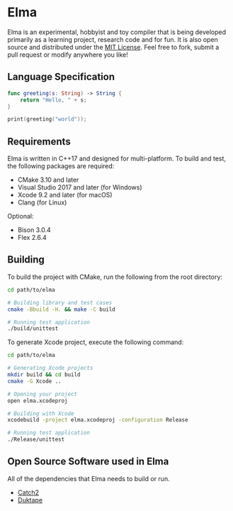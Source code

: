 # Elma

Elma is an experimental, hobbyist and toy compiler that is being developed primarily as a learning project, research code and for fun.
It is also open source and distributed under the [MIT License](https://opensource.org/licenses/MIT). Feel free to fork, submit a pull request or modify anywhere you like!

## Language Specification

```swift
func greeting(s: String) -> String {
    return "Hello, " + s;
}

print(greeting("world"));
```

## Requirements

Elma is written in C++17 and designed for multi-platform.
To build and test, the following packages are required:

- CMake 3.10 and later
- Visual Studio 2017 and later (for Windows)
- Xcode 9.2 and later (for macOS)
- Clang (for Linux)

Optional:

- Bison 3.0.4
- Flex 2.6.4

## Building

To build the project with CMake, run the following from the root directory:

```sh
cd path/to/elma

# Building library and test cases
cmake -Bbuild -H. && make -C build

# Running test application
./build/unittest
```

To generate Xcode project, execute the following command:

```sh
cd path/to/elma

# Generating Xcode projects
mkdir build && cd build
cmake -G Xcode ..

# Opening your project
open elma.xcodeproj

# Building with Xcode
xcodebuild -project elma.xcodeproj -configuration Release

# Running test application
./Release/unittest
```

## Open Source Software used in Elma

All of the dependencies that Elma needs to build or run.

- [Catch2](https://github.com/catchorg/Catch2)
- [Duktape](https://github.com/svaarala/duktape)

